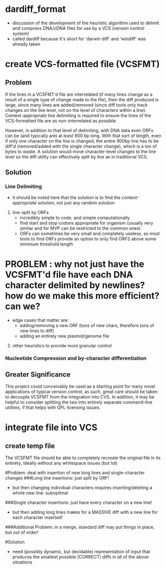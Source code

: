 dardiff_format
==============
* discussion of the development of the heuristic algorithm used to delimit and compress DNA/cDNA files for use by a VCS (version control system)
* called dardiff because it's short for 'darwin diff' and 'windiff' was already taken
# create VCS-formatted file (VCSFMT)

## Problem
If the lines in a VCSFMT'd file are interrelated (if many lines change as a result of a single type of change made to the file), then the diff produced is large, since many lines are added/removed (since diff tools only track changes on the line level, not on the level of characters within a line). Context-appropriate line delimiting is required to ensure the lines of the VCS-formatted file are as non-interrelated as possible.

However, in addition to that level of delimiting, with DNA data even ORFs can be (and typically are) at *least* 900 bp long. With that sort of length, even if only one character on the line is changed, the entire 900bp line has to be diff'd (removed/added with the single character change), which is a ton of bytes to waste. A solution would move character-level changes to the line level so the diff utility can effectively split by line as in traditional VCS.
## Solution

### Line Delimiting
* it should be noted here that the solution is to find the *context-appropriate* solution, not just any random solution
1. line-split by ORFs
	* incredibly simple to code, and simple computationally
	* find start and stop codons appropriate for organism (usually very similar and for MVP can be restricted to the common ones)
	* ORFs can sometimes be very small and completely useless, so most tools to find ORFs provide an option to only find ORFS above some minimum threshold length

# **PROBLEM** : why not just have the VCSFMT'd file have each DNA character delimited by newlines? how do we make this more efficient? can we?
* edge cases that matter are:
	* adding/removing a new ORF (tons of new chars, therefore tons of new lines to diff)
	* adding an entirely new plasmid/genome file
2. other heuristics to provide more granular control

### Nucleotide Compression and by-character differentiation

## Greater Significance
This project could conceivably be used as a starting point for many novel applications of typical version control; as such, great care should be taken to decouple VCSFMT from the integration into CVS. In addition, it may be helpful to consider splitting the two into entirely separate command-line utilities, if that helps with GPL licensing issues.

# integrate file into VCS

## create temp file
The VCSFMT file should be able to completely recreate the original file in its entirety, ideally without any whitespace issues (but lol)


#Problem: deal with insertion of new long lines and single-character changes
###Long line insertions: just split by ORF!
* but then changing individual characters requires inserting/deleting a whole new line: suboptimal

###Single character insertions: just have every character on a new line!
* but then adding long lines makes for a MASSIVE diff with a new line for each character inserted!

###Additional Problem: in a merge, standard diff may put things in place, but out of order!

#Solution
* need (possibly dynamic, but decidable) representation of input that produces the smallest possible (CORRECT) diffs in all of the above situations
